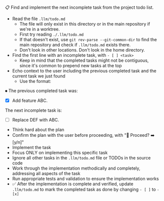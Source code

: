 📋 Find and implement the next incomplete task from the project todo list.

- Read the file `.llm/todo.md`
  - The file will only exist in this directory or in the main repository if we're in a worktree.
  - First try reading `./.llm/todo.md`
  - If that doesn't exist, use `git rev-parse --git-common-dir` to find the main repository and check if `.llm/todo.md` exists there.
  - Don't look in other locations. Don't look in the home directory.
- Find the first line with an incomplete task, with `- [ ] <task>`
  - Keep in mind that the completed tasks might not be contiguous, since it's common to prepend new tasks at the top
- Echo context to the user including the previous completed task and the current task we just found
  - Use the format:

⏺ The previous completed task was:
 - [x] Add feature ABC.

 The next incomplete task is:
 - [ ] Replace DEF with ABC.

- Think hard about the plan
- Confirm the plan with the user before proceeding, with "🤔 Proceed? ➡️  [y/n]"
- Implement the task
- Focus ONLY on implementing this specific task
- Ignore all other tasks in the `.llm/todo.md` file or TODOs in the source code
- Work through the implementation methodically and completely, addressing all aspects of the task
- Run appropriate tests and validation to ensure the implementation works
- ✅ After the implementation is complete and verified, update `.llm/todo.md` to mark the completed task as done by changing `- [ ]` to `- [x]`


